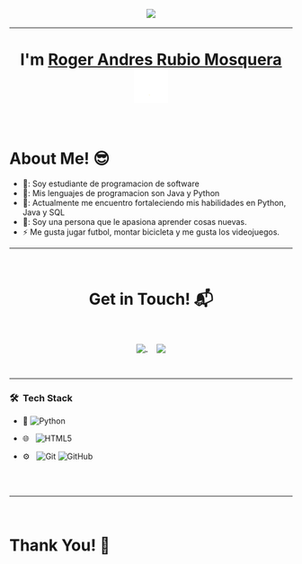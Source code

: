 <p align="center">
  <img src="https://miro.medium.com/max/2048/1*OohqW5DGh9CQS4hLY5FXzA.png" height="230"/>
</p>
<hr>
<h1 align="center">I'm <a href="https://github.com/Kaiser997">Roger Andres Rubio Mosquera<a><img src="https://github.com/Kathryn-Jie/Kathryn-Jie/blob/main/wave.gif" width="60px"/></h1>
<Br>
<h1>About Me! 😎</h1>

- 🏫: Soy estudiante de programacion de software
- 🔭: Mis lenguajes de programacion son Java y Python
- 🌱: Actualmente me encuentro fortaleciendo mis habilidades en Python, Java y SQL
- 🤔: Soy una persona que le apasiona aprender cosas nuevas.
- ⚡  Me gusta jugar futbol, montar bicicleta y me gusta los videojuegos.
<hr>
<Br>
<h1 align="center">Get in Touch! 📬</h1>
<Br>
<p align="center">
  <!--
  <a href="https://www.linkedin.com/in/arya-manjaramkar" target="blank">
    <img align="center" src="https://img.shields.io/badge/Arya Manjaramkar-0077B5?style=for-the-badge&logo=linkedin&logoColor=white" />
  </a> &nbsp;&nbsp;&nbsp;
  -->
  <a href="mailto:roger_ar_m@hotmail.com" target="blank">
    <img align="center" src="https://img.shields.io/badge/kaiserrm7@gmail.com-D14836?style=for-the-badge&logo=gmail&logoColor=white" />
  </a> &nbsp;&nbsp;&nbsp;
  <a href="https://github.com/Kaiser997" target="blank">
    <img align="center" src="https://img.shields.io/badge/Kaiser997-100000?style=for-the-badge&logo=github&logoColor=white" />
  </a>
</p>
  
<Br>
<hr>
<h3> 🛠 &nbsp;Tech Stack</h3>

- :space_invader:
  ![Python](https://img.shields.io/badge/Python-14354C?style=for-the-badge&logo=python&logoColor=white)
 
- 🌐 &nbsp;
  ![HTML5](https://img.shields.io/badge/HTML5-E34F26?style=for-the-badge&logo=html5&logoColor=white)
 
- ⚙️ &nbsp;
  ![Git](https://img.shields.io/badge/Git-F05032?style=for-the-badge&logo=git&logoColor=white)
  ![GitHub](https://img.shields.io/badge/GitHub-100000?style=for-the-badge&logo=github&logoColor=white)


<br/>
<Br>
<hr>
<Br>
<h1>Thank You! 🤵 </h1>
<Br>
